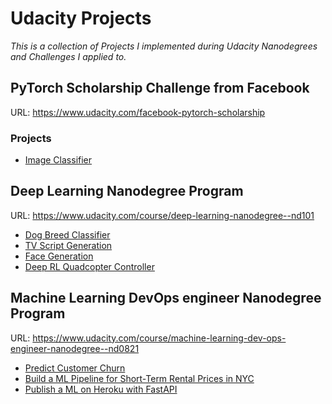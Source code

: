 # Udacity Projects

*This is a collection of Projects I implemented during Udacity Nanodegrees and Challenges I applied to.*

## PyTorch Scholarship Challenge from Facebook

URL: https://www.udacity.com/facebook-pytorch-scholarship

### Projects

* [Image Classifier](https://github.com/valeriano-manassero/udacity-projects/tree/master/pytorch_challenge)

## Deep Learning Nanodegree Program

URL: https://www.udacity.com/course/deep-learning-nanodegree--nd101

* [Dog Breed Classifier](https://github.com/valeriano-manassero/udacity-projects/tree/master/dog-project)
* [TV Script Generation](https://github.com/valeriano-manassero/udacity-projects/tree/master/tv-script-generation)
* [Face Generation](https://github.com/valeriano-manassero/udacity-projects/tree/master/face_generation)
* [Deep RL Quadcopter Controller](https://github.com/valeriano-manassero/udacity-projects/tree/master/RL-Quadcopter-2)

## Machine Learning DevOps engineer Nanodegree Program

URL: https://www.udacity.com/course/machine-learning-dev-ops-engineer-nanodegree--nd0821

* [Predict Customer Churn](https://github.com/valeriano-manassero/udacity-projects/tree/master/predict-customer-churn)
* [Build a ML Pipeline for Short-Term Rental Prices in NYC](https://github.com/valeriano-manassero/udacity-projects/tree/master/pipeline-rental-prices-nyc)
* [Publish a ML on Heroku with FastAPI](https://github.com/valeriano-manassero/udacity-projects/tree/master/ml-heroku-fastapi)

